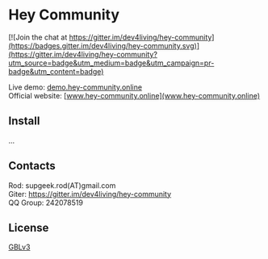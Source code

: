 Hey Community
=====================

[![Join the chat at https://gitter.im/dev4living/hey-community](https://badges.gitter.im/dev4living/hey-community.svg)](https://gitter.im/dev4living/hey-community?utm_source=badge&utm_medium=badge&utm_campaign=pr-badge&utm_content=badge)

Live demo: [demo.hey-community.online](demo.hey-community.online)   
Official website: [www.hey-community.online](www.hey-community.online)   


## Install
...


## Contacts

Rod: supgeek.rod(AT)gmail.com   
Giter: https://gitter.im/dev4living/hey-community   
QQ Group: 242078519   


## License
[GBLv3](http://www.gnu.org/licenses/gpl.html)
